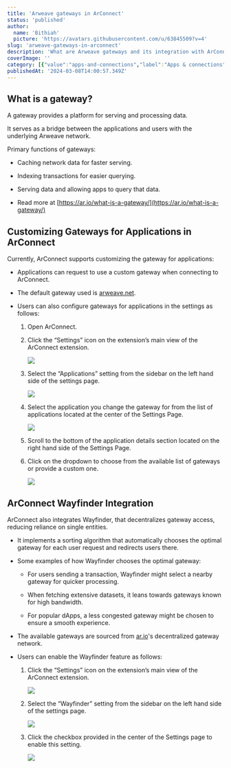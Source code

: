```yaml
---
title: 'Arweave gateways in ArConnect'
status: 'published'
author:
  name: 'Bithiah'
  picture: 'https://avatars.githubusercontent.com/u/63845509?v=4'
slug: 'arweave-gateways-in-arconnect'
description: 'What are Arweave gateways and its integration with ArConnect?'
coverImage: ''
category: [{"value":"apps-and-connections","label":"Apps & connections"}]
publishedAt: '2024-03-08T14:00:57.349Z'
---
```


## What is a gateway?

A gateway provides a platform for serving and processing data.

It serves as a bridge between the applications and users with the underlying Arweave network.

Primary functions of gateways:

- Caching network data for faster serving.

- Indexing transactions for easier querying.

- Serving data and allowing apps to query that data.

- Read more at [https://ar.io/what-is-a-gateway/](https://ar.io/what-is-a-gateway/)

## Customizing Gateways for Applications in ArConnect

Currently, ArConnect supports customizing the gateway for applications:

- Applications can request to use a custom gateway when connecting to ArConnect.

- The default gateway used is [arweave.net](http://arweave.net).

- Users can also configure gateways for applications in the settings as follows:

    1. Open ArConnect.

    2. Click the “Settings” icon on the extension’s main view of the ArConnect extension.

        ![](/images/screen-shot-2024-03-27-at-11.26.09-pm-AzNz.png)

    3. Select the “Applications” setting from the sidebar on the left hand side of the settings page.

        ![](/images/screen-shot-2024-03-27-at-11.28.52-pm-I0Nj.png)

    4. Select the application you change the gateway for from the list of applications located at the center of the Settings Page.

        ![](/images/screen-shot-2024-03-27-at-11.29.21-pm-c5OD.png)

    5. Scroll to the bottom of the application details section located on the right hand side of the Settings Page.

    6. Click on the dropdown to choose from the available list of gateways or provide a custom one.

        ![](/images/screen-shot-2024-03-27-at-11.29.50-pm-MxMT.png)

    <!-- -->

## ArConnect Wayfinder Integration

ArConnect also integrates Wayfinder, that decentralizes gateway access, reducing reliance on single entities.

- It implements a sorting algorithm that automatically chooses the optimal gateway for each user request and redirects users there.

- Some examples of how Wayfinder chooses the optimal gateway:

    - For users sending a transaction, Wayfinder might select a nearby gateway for quicker processing.

    - When fetching extensive datasets, it leans towards gateways known for high bandwidth.

    - For popular dApps, a less congested gateway might be chosen to ensure a smooth experience.

    <!-- -->

- The available gateways are sourced from [ar.io](http://ar.io/)'s decentralized gateway network.

- Users can enable the Wayfinder feature as follows:

    1. Click the “Settings” icon on the extension’s main view of the ArConnect extension.

        ![](/images/screen-shot-2024-05-31-at-11.13.00-pm-Y5NT.png)

    2. Select the “Wayfinder” setting from the sidebar on the left hand side of the settings page.

        ![](/images/screen-shot-2024-03-27-at-11.33.08-pm-QyOT.png)

    3. Click the checkbox provided in the center of the Settings page to enable this setting.

        ![](/images/screen-shot-2024-03-27-at-11.33.42-pm-YzND.png)

    <!-- -->

